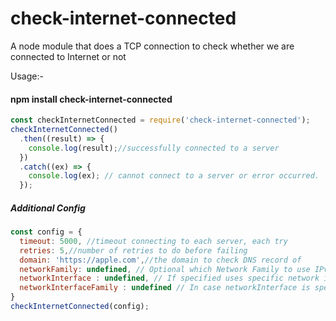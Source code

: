 # check-internet-connected
A node module that does a TCP connection to check whether we are connected to Internet or not

Usage:- 

#### npm install check-internet-connected

``` javascript
const checkInternetConnected = require('check-internet-connected');
checkInternetConnected()
  .then((result) => {
    console.log(result);//successfully connected to a server
  })
  .catch((ex) => {
    console.log(ex); // cannot connect to a server or error occurred.
  });
```

##### Additional Config

``` javascript
const config = {
  timeout: 5000, //timeout connecting to each server, each try
  retries: 5,//number of retries to do before failing
  domain: 'https://apple.com',//the domain to check DNS record of
  networkFamily: undefined, // Optional which Network Family to use IPv4 or IPv6, Independent of networkInterface param
  networkInterface : undefined, // If specified uses specific network interface such as eth1 for connection tests
  networkInterfaceFamily : undefined // In case networkInterface is specified which address family of the interface to use, IPv4 or IPv6, Must be specified if networkInterface is specified 
}
checkInternetConnected(config);
```
